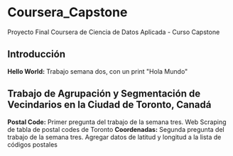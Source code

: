 # Coursera_Capstone
Proyecto Final Coursera de Ciencia de Datos Aplicada - Curso Capstone

## Introducción
**Hello World:** Trabajo semana dos, con un print "Hola Mundo"

## Trabajo de Agrupación y Segmentación de Vecindarios en la Ciudad de Toronto, Canadá
**Postal Code:** Primer pregunta del trabajo de la semana tres. Web Scraping de tabla de postal codes de Toronto
**Coordenadas:** Segunda pregunta del trabajo de la semana tres. Agregar datos de latitud y longitud a la lista de códigos postales
